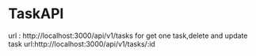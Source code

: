 # TaskAPI
url : http://localhost:3000/api/v1/tasks
for get one task,delete and update task url:http://localhost:3000/api/v1/tasks/:id
